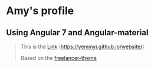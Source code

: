 # Amy's profile

## Using Angular 7 and Angular-material
>
> This is the [Link](https://yeminyi.github.io/website/)
(<https://yeminyi.github.io/website/>)
>
> Based on the [freelancer-theme](https://github.com/angular-material-extensions/freelancer-theme)
